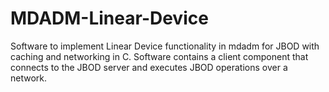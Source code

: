 # MDADM-Linear-Device
Software to implement Linear Device functionality in mdadm for JBOD
with caching and networking in C. Software contains a client component that
connects to the JBOD server and executes JBOD operations over a network.
